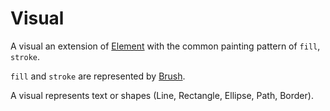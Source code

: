 # Visual

A visual an extension of [Element](element.md) with the common painting pattern of `fill`, `stroke`.

`fill` and `stroke` are represented by [Brush](brush.md).

A visual represents text or shapes (Line, Rectangle, Ellipse, Path, Border).